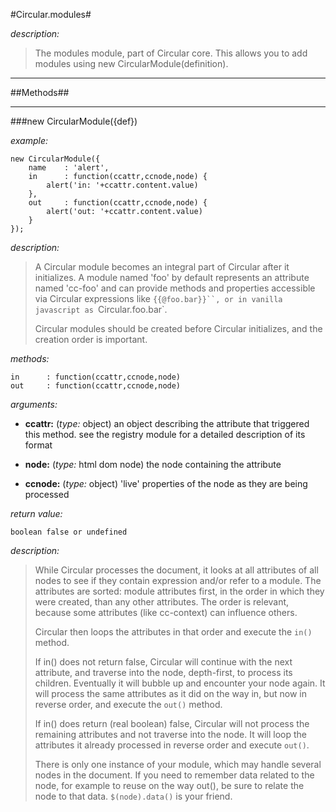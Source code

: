 #Circular.modules#

*description:*

> The modules module, part of Circular core. This allows you to add modules using new CircularModule(definition).

----

##Methods##

----

###new CircularModule({def})

*example:*

	new CircularModule({
		name	: 'alert',
		in		: function(ccattr,ccnode,node) {
			alert('in: '+ccattr.content.value)
		},
		out		: function(ccattr,ccnode,node) {
			alert('out: '+ccattr.content.value)
		}
	});

	  
*description:*

> A Circular module becomes an integral part of Circular after it initializes. A module named 'foo' by default represents an attribute named 'cc-foo' and can provide methods and properties accessible via Circular expressions like `{{@foo.bar}}``, or in vanilla javascript as `Circular.foo.bar`.
>
> Circular modules should be created before Circular initializes, and the creation order is important. 

*methods:*

	in		: function(ccattr,ccnode,node)
	out		: function(ccattr,ccnode,node)

*arguments:*

- **ccattr:** (*type:* object)
	an object describing the attribute that triggered this method. see the
	registry module for a detailed description of its format

- **node:** (*type:* html dom node)
	the node containing the attribute

- **ccnode:** (*type:* object)
	'live' properties of the node as they are being processed

*return value:*

	boolean false or undefined


*description:*

> While Circular processes the document, it looks at all attributes of all nodes to see if they contain expression and/or refer to a module. The attributes are sorted:  module attributes first, in the order in which they were created, than any other attributes. The order is relevant, because some attributes (like cc-context) can influence others.
>
> Circular then loops the attributes in that order and execute the `in()` method. 
>
> If in() does not return false, Circular will continue with the next attribute, and traverse into the node, depth-first, to process its children. Eventually it will bubble up and encounter your node again. It will process the same attributes as it did on the way in, but now in reverse order, and execute the `out()` method. 
>
> If in() does return (real boolean) false, Circular will not process the remaining attributes and not traverse into the node. It will loop the attributes it already processed in reverse order and execute `out()`.
>
> There is only one instance of your module, which may handle several nodes in the document. If you need to remember data related to the node, for example to reuse on the way out(), be sure to relate the node to that data. `$(node).data()` is your friend.







